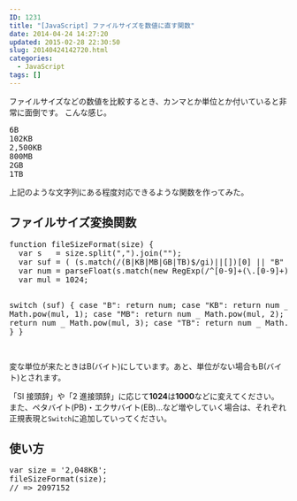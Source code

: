 ```yaml
---
ID: 1231
title: "[JavaScript] ファイルサイズを数値に直す関数"
date: 2014-04-24 14:27:20
updated: 2015-02-28 22:30:50
slug: 20140424142720.html
categories:
  - JavaScript
tags: []
---
```


ファイルサイズなどの数値を比較するとき、カンマとか単位とか付いていると非常に面倒です。
こんな感じ。

<pre>
6B
102KB
2,500KB
800MB
2GB
1TB
</pre>

上記のような文字列にある程度対応できるような関数を作ってみた。

<!--more-->
<h2>ファイルサイズ変換関数</h2>
<pre class="linenums js">function fileSizeFormat(size) {
  var s   = size.split(",").join("");
  var suf = ( (s.match(/(B|KB|MB|GB|TB)$/gi)||[])[0] || "B" ).toUpperCase();
  var num = parseFloat(s.match(new RegExp(/^[0-9]+(\.[0-9]+)?/))[0]);
  var mul = 1024;

switch (suf) {
case "B":
return num;
case "KB":
return num _ Math.pow(mul, 1);
case "MB":
return num _ Math.pow(mul, 2);
case "GB":
return num _ Math.pow(mul, 3);
case "TB":
return num _ Math.pow(mul, 4);
}
}

</pre>
変な単位が来たときはB(バイト)にしています。あと、単位がない場合もB(バイト)とされます。

「SI 接頭辞」や「2 進接頭辞」に応じて<b>1024</b>は<b>1000</b>などに変えてください。
また、ペタバイト(PB)・エクサバイト(EB)…など増やしていく場合は、それぞれ正規表現と<code>Switch</code>に追加していってください。

<h2>使い方</h2>
<pre class="prettyprint">var size = '2,048KB';
fileSizeFormat(size);
// => 2097152</pre>
